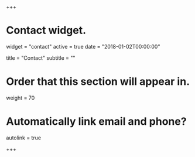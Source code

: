 +++
# Contact widget.
widget = "contact"
active = true
date = "2018-01-02T00:00:00"

title = "Contact"
subtitle = ""

# Order that this section will appear in.
weight = 70

# Automatically link email and phone?
autolink = true

+++

